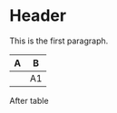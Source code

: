 # Header

This is the first paragraph.

| A                                                                                                                                                                                                                                                                                                                                                                                                                                                                                                                                                                                                                                                                                                                                                                                                                                                                                                                                                           | B    |
|-------------------------------------------------------------------------------------------------------------------------------------------------------------------------------------------------------------------------------------------------------------------------------------------------------------------------------------------------------------------------------------------------------------------------------------------------------------------------------------------------------------------------------------------------------------------------------------------------------------------------------------------------------------------------------------------------------------------------------------------------------------------------------------------------------------------------------------------------------------------------------------------------------------------------------------------------------------|------|
| | A1   | B1                                                                                                                                                                                                                                                                                                | C1   | |------|---------------------------------------------------------------------------------------------------------------------------------------------------------------------------------------------------------------------------------------------------------------------------------------------------|------| | D1   | | I   | II                                              | |-----|-------------------------------------------------| | III | IV                                              | | V   | | E1   | E2   | |------|------| | E3   | E4   | | | VII | VIII                                            | | F1   | | 2... |

After table